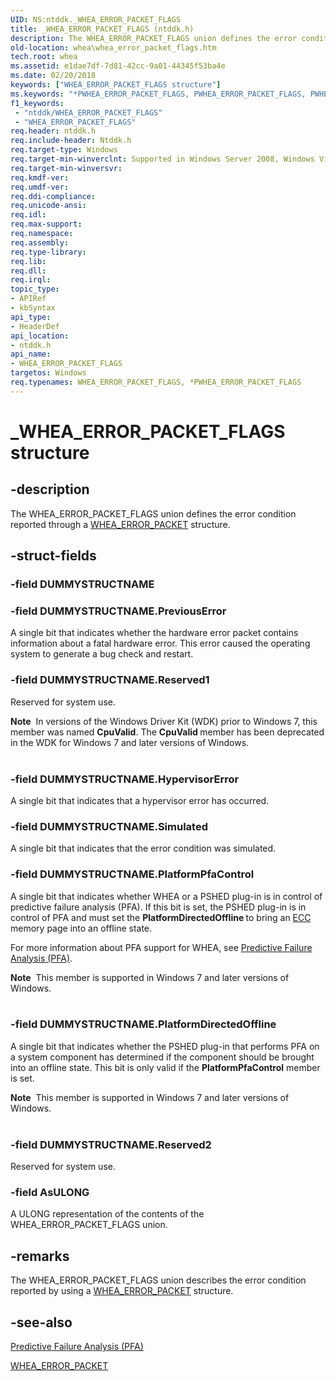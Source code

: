 ```yaml
---
UID: NS:ntddk._WHEA_ERROR_PACKET_FLAGS
title: _WHEA_ERROR_PACKET_FLAGS (ntddk.h)
description: The WHEA_ERROR_PACKET_FLAGS union defines the error condition reported through a WHEA_ERROR_PACKET structure.
old-location: whea\whea_error_packet_flags.htm
tech.root: whea
ms.assetid: e1dae7df-7d81-42cc-9a01-44345f53ba4e
ms.date: 02/20/2018
keywords: ["WHEA_ERROR_PACKET_FLAGS structure"]
ms.keywords: "*PWHEA_ERROR_PACKET_FLAGS, PWHEA_ERROR_PACKET_FLAGS, PWHEA_ERROR_PACKET_FLAGS union pointer [WHEA Drivers and Applications], WHEA_ERROR_PACKET_FLAGS, WHEA_ERROR_PACKET_FLAGS union [WHEA Drivers and Applications], _WHEA_ERROR_PACKET_FLAGS, ntddk/PWHEA_ERROR_PACKET_FLAGS, ntddk/WHEA_ERROR_PACKET_FLAGS, whea.whea_error_packet_flags, whearef_c193e4e7-f233-4de0-93ac-5e7b841a6c6e.xml"
f1_keywords:
 - "ntddk/WHEA_ERROR_PACKET_FLAGS"
 - "WHEA_ERROR_PACKET_FLAGS"
req.header: ntddk.h
req.include-header: Ntddk.h
req.target-type: Windows
req.target-min-winverclnt: Supported in Windows Server 2008, Windows Vista SP1, and later versions of Windows.
req.target-min-winversvr: 
req.kmdf-ver: 
req.umdf-ver: 
req.ddi-compliance: 
req.unicode-ansi: 
req.idl: 
req.max-support: 
req.namespace: 
req.assembly: 
req.type-library: 
req.lib: 
req.dll: 
req.irql: 
topic_type:
- APIRef
- kbSyntax
api_type:
- HeaderDef
api_location:
- ntddk.h
api_name:
- WHEA_ERROR_PACKET_FLAGS
targetos: Windows
req.typenames: WHEA_ERROR_PACKET_FLAGS, *PWHEA_ERROR_PACKET_FLAGS
---
```


# _WHEA_ERROR_PACKET_FLAGS structure


## -description


The WHEA_ERROR_PACKET_FLAGS union defines the error condition reported through a <a href="https://docs.microsoft.com/previous-versions/windows/hardware/drivers/ff560465(v=vs.85)">WHEA_ERROR_PACKET</a> structure.


## -struct-fields




### -field DUMMYSTRUCTNAME

 


### -field DUMMYSTRUCTNAME.PreviousError

A single bit that indicates whether the hardware error packet contains information about a fatal hardware error. This error caused the operating system to generate a bug check and restart.


### -field DUMMYSTRUCTNAME.Reserved1

Reserved for system use.


<div class="alert"><b>Note</b>  In versions of the Windows Driver Kit (WDK) prior to Windows 7, this member was named <b>CpuValid</b>. The <b>CpuValid </b>member has been deprecated in the WDK for Windows 7 and later versions of Windows.</div>
<div> </div>



### -field DUMMYSTRUCTNAME.HypervisorError

A single bit that indicates that a hypervisor error has occurred.


### -field DUMMYSTRUCTNAME.Simulated

A single bit that indicates that the error condition was simulated.


### -field DUMMYSTRUCTNAME.PlatformPfaControl

A single bit that indicates whether WHEA or a PSHED plug-in is in control of predictive failure analysis (PFA). If this bit is set, the PSHED plug-in is in control of PFA and must set the <b>PlatformDirectedOffline </b>to bring an <a href="https://docs.microsoft.com/windows-hardware/drivers/">ECC</a> memory page into an offline state.

For more information about PFA support for WHEA, see <a href="https://docs.microsoft.com/windows-hardware/drivers/whea/predictive-failure-analysis--pfa-">Predictive Failure Analysis (PFA)</a>.


<div class="alert"><b>Note</b>  This member is supported in Windows 7 and later versions of Windows.</div>
<div> </div>



### -field DUMMYSTRUCTNAME.PlatformDirectedOffline

A single bit that indicates whether the PSHED plug-in that performs PFA on a system component has determined if the component should be brought into an offline state. This bit is only valid if the <b>PlatformPfaControl</b> member is set.


<div class="alert"><b>Note</b>  This member is supported in Windows 7 and later versions of Windows.</div>
<div> </div>



### -field DUMMYSTRUCTNAME.Reserved2

Reserved for system use. 


### -field AsULONG

A ULONG representation of the contents of the WHEA_ERROR_PACKET_FLAGS union.


## -remarks



The WHEA_ERROR_PACKET_FLAGS union describes the error condition reported by using a <a href="https://docs.microsoft.com/previous-versions/windows/hardware/drivers/ff560465(v=vs.85)">WHEA_ERROR_PACKET</a> structure.




## -see-also




<a href="https://docs.microsoft.com/windows-hardware/drivers/whea/predictive-failure-analysis--pfa-">Predictive Failure Analysis (PFA)</a>



<a href="https://docs.microsoft.com/previous-versions/windows/hardware/drivers/ff560465(v=vs.85)">WHEA_ERROR_PACKET</a>
 

 

